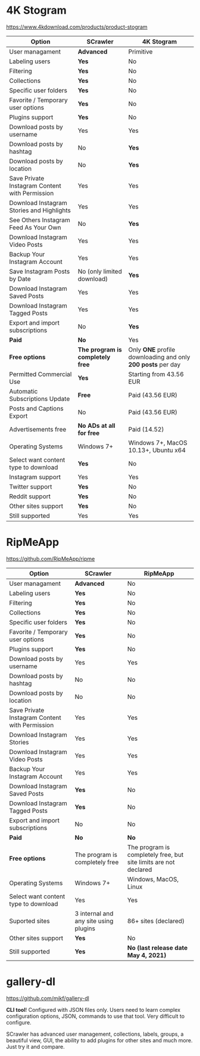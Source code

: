 # 4K Stogram

https://www.4kdownload.com/products/product-stogram

| Option | SCrawler | 4K Stogram |
| ---- | ---- | ---- |
| User managament | **Advanced** | Primitive |
| Labeling users | **Yes** | No |
| Filtering | **Yes** | No |
| Collections | **Yes** | No |
| Specific user folders | **Yes** | No |
| Favorite / Temporary user options | **Yes** | No |
| Plugins support | **Yes** | No |
| Download posts by username | Yes | Yes |
| Download posts by hashtag | No | **Yes** |
| Download posts by location | No | **Yes** |
| Save Private Instagram Content with Permission| Yes | Yes |
| Download Instagram Stories and Highlights | Yes | Yes |
| See Others Instagram Feed As Your Own | No | **Yes** |
| Download Instagram Video Posts | Yes | Yes |
| Backup Your Instagram Account | Yes | Yes |
| Save Instagram Posts by Date | No (only limited download) | **Yes** |
| Download Instagram Saved Posts | Yes | Yes |
| Download Instagram Tagged Posts | Yes | Yes |
| Export and import subscriptions | No | **Yes** |
| **Paid** | **No** | Yes |
| **Free options** | **The program is completely free** | Only **ONE** profile downloading and only **200 posts** per day |
| Permitted Commercial Use | **Yes** | Starting from 43.56 EUR |
| Automatic Subscriptions Update | **Free** | Paid (43.56 EUR) |
| Posts and Captions Export | No | Paid (43.56 EUR) |
| Advertisements free | **No ADs at all for free** | Paid (14.52) |
| Operating Systems | Windows 7+ | Windows 7+, MacOS 10.13+, Ubuntu x64 |
| Select want content type to download | **Yes** | No |
| Instagram support | Yes | Yes |
| Twitter support | **Yes** | No |
| Reddit support | **Yes** | No |
| Other sites support | **Yes** | No |
| Still supported | Yes | Yes |

# RipMeApp

https://github.com/RipMeApp/ripme

| Option | SCrawler | RipMeApp |
| ---- | ---- | ---- |
| User managament | **Advanced** | No |
| Labeling users | **Yes** | No |
| Filtering | **Yes** | No |
| Collections | **Yes** | No |
| Specific user folders | **Yes** | No |
| Favorite / Temporary user options | **Yes** | No |
| Plugins support | **Yes** | No |
| Download posts by username | Yes | Yes |
| Download posts by hashtag | No | No |
| Download posts by location | No | No |
| Save Private Instagram Content with Permission| Yes | Yes |
| Download Instagram Stories | Yes | Yes |
| Download Instagram Video Posts | Yes | Yes |
| Backup Your Instagram Account | Yes | Yes |
| Download Instagram Saved Posts | **Yes** | No |
| Download Instagram Tagged Posts | **Yes** | No |
| Export and import subscriptions | No | No |
| **Paid** | **No** | **No** |
| **Free options** | The program is completely free | The program is completely free, but site limits are not declared |
| Operating Systems | Windows 7+ | Windows, MacOS, Linux |
| Select want content type to download | Yes | Yes |
| Suported sites | 3 internal and any site using plugins | 86+ sites (declared) |
| Other sites support | **Yes** | No |
| Still supported | **Yes** | **No (last release date May 4, 2021)** |

# gallery-dl

https://github.com/mikf/gallery-dl


**CLI tool**! Configured with JSON files only. Users need to learn complex configuration options, JSON, commands to use that tool. Very difficult to configure.

SCrawler has advanced user management, collections, labels, groups, a beautiful view, GUI, the ability to add plugins for other sites and much more. Just try it and compare.